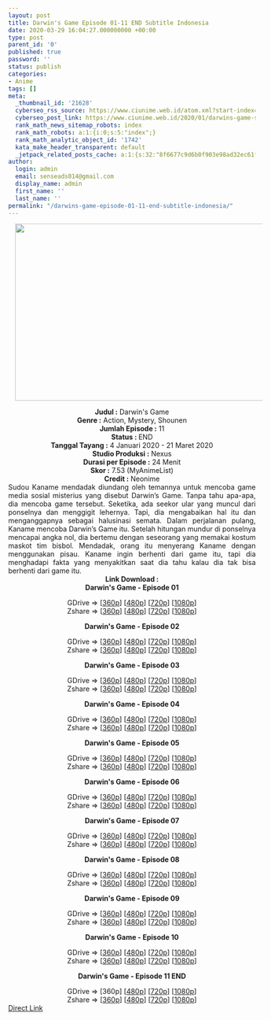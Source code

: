 ```yaml
---
layout: post
title: Darwin's Game Episode 01-11 END Subtitle Indonesia
date: 2020-03-29 16:04:27.000000000 +00:00
type: post
parent_id: '0'
published: true
password: ''
status: publish
categories:
- Anime
tags: []
meta:
  _thumbnail_id: '21628'
  cyberseo_rss_source: https://www.ciunime.web.id/atom.xml?start-index=1051&max-results=150
  cyberseo_post_link: https://www.ciunime.web.id/2020/01/darwins-game-subtitle-indonesia.html
  rank_math_news_sitemap_robots: index
  rank_math_robots: a:1:{i:0;s:5:"index";}
  rank_math_analytic_object_id: '1742'
  kata_make_header_transparent: default
  _jetpack_related_posts_cache: a:1:{s:32:"8f6677c9d6b0f903e98ad32ec61f8deb";a:2:{s:7:"expires";i:1654627668;s:7:"payload";a:0:{}}}
author:
  login: admin
  email: senseads014@gmail.com
  display_name: admin
  first_name: ''
  last_name: ''
permalink: "/darwins-game-episode-01-11-end-subtitle-indonesia/"
---
```

<div class="separator" style="clear: both; text-align: center;"><a href="https://1.bp.blogspot.com/-6dJLkwBLlpg/XhDIp_3RSKI/AAAAAAAAdxI/iL0sy-Ef35EBy-Yuk-0dHKpc3TIlx8LkgCLcBGAsYHQ/s1600/Darwin%25E2%2580%2599s%2BGame.jpg" imageanchor="1" style="margin-left: 1em; margin-right: 1em;"><img border="0" data-original-height="720" data-original-width="1280" height="360" src="{{ site.baseurl }}/assets/2020/03/Darwin%25E2%2580%2599s%2BGame.jpg" width="640" /></a></div>
<p>
<div style="text-align: center;"><b>Judul</b><b><b>&nbsp;</b>:</b>&nbsp;Darwin's Game</div>
<div style="text-align: center;"><b>Genre :</b>&nbsp;Action, Mystery, Shounen</div>
<div style="text-align: center;"><b>Jumlah Episode :</b>&nbsp;11<br /><b>Status :&nbsp;</b>END<br /><b>Tanggal Tayang :</b>&nbsp;4 Januari 2020 - 21 Maret 2020<br /><b>Studio Produksi :</b>&nbsp;Nexus<br /><b>Durasi per Episode :</b>&nbsp;24 Menit</div>
<div style="text-align: center;"><b>Skor :</b>&nbsp;7.53 (MyAnimeList)<br /><b>Credit :</b>&nbsp;Neonime</div>
<div style="text-align: center;"></div>
<div style="text-align: justify;">Sudou Kaname mendadak diundang oleh temannya untuk mencoba game media sosial misterius yang disebut Darwin’s Game. Tanpa tahu apa-apa, dia mencoba game tersebut. Seketika, ada seekor ular yang muncul dari ponselnya dan menggigit lehernya. Tapi, dia mengabaikan hal itu dan menganggapnya sebagai halusinasi semata. Dalam perjalanan pulang, Kaname mencoba Darwin’s Game itu. Setelah hitungan mundur di ponselnya mencapai angka nol, dia bertemu dengan seseorang yang memakai kostum maskot tim bisbol. Mendadak, orang itu menyerang Kaname dengan menggunakan pisau. Kaname ingin berhenti dari game itu, tapi dia menghadapi fakta yang menyakitkan saat dia tahu kalau dia tak bisa berhenti dari game itu.</div>
<div style="text-align: justify;"></div>
<div style="text-align: justify;"></div>
<div style="text-align: center;"><b>Link Download :</b></div>
<div style="text-align: center;"><b>Darwin's Game&nbsp;- Episode 01</b></p>
<div style="text-align: center;">GDrive =&gt; [<a href="https://drive.google.com/uc?id=1u-ARnlRJ-cAz2JYf918tR3-vcJOfQBw9" target="_blank" rel="noopener">360p</a>] [<a href="https://drive.google.com/uc?id=1YsH_SwGT6Slvt5HrrhWH_TtGQ3WRxnJK" target="_blank" rel="noopener">480p</a>] [<a href="https://drive.google.com/uc?id=16sUrQ-lp1D-NijtCGWTf71qXHpjUif11" target="_blank" rel="noopener">720p</a>] [<a href="https://drive.google.com/uc?id=1JoKP2F43QOuuqVQQKQclq-uYR0AYLckv" target="_blank" rel="noopener">1080p</a>]<br />Zshare =&gt; [<a href="https://www9.zippyshare.com/v/LnLxyHKi/file.html" target="_blank" rel="noopener">360p</a>] [<a href="https://www76.zippyshare.com/v/CJmKkRdg/file.html" target="_blank" rel="noopener">480p</a>] [<a href="https://www95.zippyshare.com/v/FMIuJwpA/file.html" target="_blank" rel="noopener">720p</a>] [<a href="https://www68.zippyshare.com/v/LQqvMC0U/file.html" target="_blank" rel="noopener">1080p</a>]</p>
<p><b>Darwin's Game&nbsp;- Episode 02</b></p>
<div style="text-align: center;">GDrive =&gt; [<a href="https://drive.google.com/uc?id=1H-V4lpGbK3GTgSEjBdMpIpPc6QSRNT2P" target="_blank" rel="noopener">360p</a>] [<a href="https://drive.google.com/uc?id=1EuIjx0x0TfDNZwrEMCqtPdwdFJ9N4tl3" target="_blank" rel="noopener">480p</a>] [<a href="https://drive.google.com/uc?id=14qEgzGQuYfmsxpw3Cb_ayxbHXOvgwmC0" target="_blank" rel="noopener">720p</a>] [<a href="https://drive.google.com/uc?id=1OA_zPgfcvKnr9NDGraju_yo-BP5p27rh" target="_blank" rel="noopener">1080p</a>]<br />Zshare =&gt; [<a href="https://www91.zippyshare.com/v/Xfx6JbT0/file.html" target="_blank" rel="noopener">360p</a>] [<a href="https://www83.zippyshare.com/v/TIR559l2/file.html" target="_blank" rel="noopener">480p</a>] [<a href="https://www23.zippyshare.com/v/lCdwumP2/file.html" target="_blank" rel="noopener">720p</a>] [<a href="https://www15.zippyshare.com/v/CucF7opL/file.html" target="_blank" rel="noopener">1080p</a>]</p>
<p><b>Darwin's Game&nbsp;- Episode 03</b></p>
<div style="text-align: center;">GDrive =&gt; [<a href="https://drive.google.com/uc?export=download&amp;id=1llpECcvynuXAnuwsz4RwSN_s0RcZS3oK" target="_blank" rel="noopener">360p</a>] [<a href="https://drive.google.com/uc?id=1JLjtuulFSQII81f5c9ay8nnktJSWfgfp" target="_blank" rel="noopener">480p</a>] [<a href="https://drive.google.com/uc?id=1PO3_yamLEq6FSul54LLNlfgUQgcCox7T" target="_blank" rel="noopener">720p</a>] [<a href="https://drive.google.com/uc?id=1RibUI79ge59czelz5RVgBf6EF9oJsltf" target="_blank" rel="noopener">1080p</a>]<br />Zshare =&gt; [<a href="https://www78.zippyshare.com/v/HMLeH6bv/file.html" target="_blank" rel="noopener">360p</a>] [<a href="https://www78.zippyshare.com/v/XzakvMbg/file.html" target="_blank" rel="noopener">480p</a>] [<a href="https://www96.zippyshare.com/v/s71I5N5e/file.html" target="_blank" rel="noopener">720p</a>] [<a href="https://www29.zippyshare.com/v/0X3buz1F/file.html" target="_blank" rel="noopener">1080p</a>]</p>
<p><b>Darwin's Game&nbsp;- Episode 04</b></p>
<div style="text-align: center;">GDrive =&gt; [<a href="https://drive.google.com/uc?id=12_EUgla8elYkjNL5WKS8zC2NureX2YCa" target="_blank" rel="noopener">360p</a>] [<a href="https://drive.google.com/uc?id=19am17cf9aTP3D9PfaH9ZENSjr3TvLBk6" target="_blank" rel="noopener">480p</a>] [<a href="https://drive.google.com/uc?id=1W_Xfcf5hZirCOaJ12_WKB2ETSK0mSCMB" target="_blank" rel="noopener">720p</a>] [<a href="https://drive.google.com/uc?id=14-euNSd_ooNXOwr18eAdN6TWhrqMxrm6" target="_blank" rel="noopener">1080p</a>]<br />Zshare =&gt; [<a href="https://www11.zippyshare.com/v/W29aSxgj/file.html" target="_blank" rel="noopener">360p</a>] [<a href="https://www67.zippyshare.com/v/957UoEVc/file.html" target="_blank" rel="noopener">480p</a>] [<a href="https://www20.zippyshare.com/v/okmgW5Wt/file.html" target="_blank" rel="noopener">720p</a>] [<a href="https://www88.zippyshare.com/v/JI4ZqOgT/file.html" target="_blank" rel="noopener">1080p</a>]</p>
<p><b>Darwin's Game&nbsp;- Episode 05</b></p>
<div style="text-align: center;">GDrive =&gt; [<a href="https://drive.google.com/uc?export=download&amp;id=1iYU1cTTxXfSje55C5SQW0F-IVFPV07L4" target="_blank" rel="noopener">360p</a>] [<a href="https://drive.google.com/uc?export=download&amp;id=1E3htJqtg5r5nSN2nyWdqAW8TIaFpUgvr" target="_blank" rel="noopener">480p</a>] [<a href="https://drive.google.com/uc?export=download&amp;id=1YwyD0F-fIIAqCvDlJuePbmF97cpkX4dm" target="_blank" rel="noopener">720p</a>] [<a href="https://drive.google.com/uc?export=download&amp;id=1mB8G9JfkobV4LBhEtdBtJOE07xIoR6C8" target="_blank" rel="noopener">1080p</a>]<br />Zshare =&gt; [<a href="https://www11.zippyshare.com/v/harr9H0L/file.html" target="_blank" rel="noopener">360p</a>] [<a href="https://www64.zippyshare.com/v/dtqZggGo/file.html" target="_blank" rel="noopener">480p</a>] [<a href="https://www58.zippyshare.com/v/vzybYwY7/file.html" target="_blank" rel="noopener">720p</a>] [<a href="https://www32.zippyshare.com/v/UWxglWBa/file.html" target="_blank" rel="noopener">1080p</a>]</p>
<p><b>Darwin's Game&nbsp;- Episode 06</b></p>
<div style="text-align: center;">GDrive =&gt; [<a href="https://drive.google.com/uc?export=download&amp;id=14eUCpeywSm_OQE_1zYMFAmewq4c4ilk1" target="_blank" rel="noopener">360p</a>] [<a href="https://drive.google.com/uc?export=download&amp;id=1vIMHclgzzCPgUnaU6TlFqNhKwe-nSFiY" target="_blank" rel="noopener">480p</a>] [<a href="https://drive.google.com/uc?export=download&amp;id=1DEg_r3riOPJHT7-D6oKP15OjrfSy4-11" target="_blank" rel="noopener">720p</a>] [<a href="https://drive.google.com/uc?export=download&amp;id=1jmFKwiOTGc2_BWoMCi8sDRjFRgbLjSVY" target="_blank" rel="noopener">1080p</a>]<br />Zshare =&gt; [<a href="https://www101.zippyshare.com/v/oBjZRaMz/file.html" target="_blank" rel="noopener">360p</a>] [<a href="https://www107.zippyshare.com/v/RRPEUrR6/file.html" target="_blank" rel="noopener">480p</a>] [<a href="https://www30.zippyshare.com/v/yKM5aj5f/file.html" target="_blank" rel="noopener">720p</a>] [<a href="https://www24.zippyshare.com/v/SB1Zwmut/file.html" target="_blank" rel="noopener">1080p</a>]</p>
<p><b>Darwin's Game&nbsp;- Episode 07</b></p>
<div style="text-align: center;">GDrive =&gt; [<a href="https://drive.google.com/uc?export=download&amp;id=16pghIzCoR4w_B1NQktAOr71cFyFJ7ETw" target="_blank" rel="noopener">360p</a>] [<a href="https://drive.google.com/uc?export=download&amp;id=16bVFPZ_5N6RlWeLM3esFyEJLRFCmsTcA" target="_blank" rel="noopener">480p</a>] [<a href="https://drive.google.com/uc?export=download&amp;id=1Vkp7UbnnNC5P41rWaNv7sm52Ky_H56Pj" target="_blank" rel="noopener">720p</a>] [<a href="https://drive.google.com/uc?export=download&amp;id=1Ov-itZKFNnhx2IdkOkGvF1Gxsvn_67GR" target="_blank" rel="noopener">1080p</a>]<br />Zshare =&gt; [<a href="https://www79.zippyshare.com/v/yeQMFeML/file.html" target="_blank" rel="noopener">360p</a>] [<a href="https://www72.zippyshare.com/v/pYh61HcC/file.html" target="_blank" rel="noopener">480p</a>] [<a href="https://www72.zippyshare.com/v/I4yqvnBo/file.html" target="_blank" rel="noopener">720p</a>] [<a href="https://www110.zippyshare.com/v/IknpeWb2/file.html" target="_blank" rel="noopener">1080p</a>]</p>
<p><b>Darwin's Game&nbsp;- Episode 08</b></p>
<div style="text-align: center;">GDrive =&gt; [<a href="https://drive.google.com/uc?export=download&amp;id=1OQTVJgx17gyZ-mypzNz2zU8ojjB-Yycr" target="_blank" rel="noopener">360p</a>] [<a href="https://drive.google.com/uc?export=download&amp;id=1CDHkAk6R4F9oS7MOL6BDRJYJgZ3vynEU" target="_blank" rel="noopener">480p</a>] [<a href="https://drive.google.com/uc?export=download&amp;id=1I2RTF9Y3v85bzp25if2WmnFk9m2yOUD7" target="_blank" rel="noopener">720p</a>] [<a href="https://drive.google.com/uc?export=download&amp;id=109EeKmlLe6Wg-8UeL794acu59it_qXPT" target="_blank" rel="noopener">1080p</a>]<br />Zshare =&gt; [<a href="https://www76.zippyshare.com/v/40JyVEtn/file.html" target="_blank" rel="noopener">360p</a>] [<a href="https://www94.zippyshare.com/v/sI6ZqMwz/file.html" target="_blank" rel="noopener">480p</a>] [<a href="https://www92.zippyshare.com/v/OCaIih14/file.html" target="_blank" rel="noopener">720p</a>] [<a href="https://www26.zippyshare.com/v/w1JLfTs5/file.html" target="_blank" rel="noopener">1080p</a>]</p>
<p><b>Darwin's Game&nbsp;- Episode 09</b></p>
<div style="text-align: center;">GDrive =&gt; [<a href="https://drive.google.com/uc?export=download&amp;id=1ZsK461EN3-TBmWRBvJoFlF7kUb2PlwTY" target="_blank" rel="noopener">360p</a>] [<a href="https://drive.google.com/uc?export=download&amp;id=1jWBtoccIopuBGBqeosva0pZ_sfCE7uDx" target="_blank" rel="noopener">480p</a>] [<a href="https://drive.google.com/uc?export=download&amp;id=1d_557RKEKofBsm-WNFOl-Dk1t9ivvjh0" target="_blank" rel="noopener">720p</a>] [<a href="https://drive.google.com/uc?export=download&amp;id=1XdCv_kz_iFs3iSLUujR5JAkQfu6GNbrV" target="_blank" rel="noopener">1080p</a>]<br />Zshare =&gt; [<a href="https://www28.zippyshare.com/v/tB2m8bfe/file.html" target="_blank" rel="noopener">360p</a>] [<a href="https://www48.zippyshare.com/v/2YyJHLgk/file.html" target="_blank" rel="noopener">480p</a>] [<a href="https://www15.zippyshare.com/v/G7jayQPb/file.html" target="_blank" rel="noopener">720p</a>] [<a href="https://www17.zippyshare.com/v/tIFeRSoO/file.html" target="_blank" rel="noopener">1080p</a>]</p>
<p><b>Darwin's Game&nbsp;- Episode 10</b></p>
<div style="text-align: center;">GDrive =&gt; [<a href="https://drive.google.com/uc?export=download&amp;id=1YVGnt6trLUjoS1AlRbcRY-Yh-JTM0hyK" target="_blank" rel="noopener">360p</a>] [<a href="https://drive.google.com/uc?export=download&amp;id=1RfZd_KJP2vKgFRXNNzvz-WZvbR3QpFu8" target="_blank" rel="noopener">480p</a>] [<a href="https://drive.google.com/uc?export=download&amp;id=1l-kkOPYh2TEjB0vRQD1XxUKYFNvIFOf9" target="_blank" rel="noopener">720p</a>] [<a href="https://drive.google.com/uc?export=download&amp;id=13ML5xqjhYeLoAlskjDhHaR2mx2BE2bZT" target="_blank" rel="noopener">1080p</a>]<br />Zshare =&gt; [<a href="https://www74.zippyshare.com/v/Jx2iJosy/file.html" target="_blank" rel="noopener">360p</a>] [<a href="https://www70.zippyshare.com/v/Plv7YeiG/file.html" target="_blank" rel="noopener">480p</a>] [<a href="https://www16.zippyshare.com/v/E96LCUqH/file.html" target="_blank" rel="noopener">720p</a>] [<a href="https://www92.zippyshare.com/v/4udtSTsN/file.html" target="_blank" rel="noopener">1080p</a>]</p>
<p><b>Darwin's Game&nbsp;- Episode 11 END</b></p>
<div style="text-align: center;">GDrive =&gt; [360p] [<a href="https://drive.google.com/uc?export=download&amp;id=1AdL4n2aipCXEZTAF-9MLfLsk7vdnVx2z" target="_blank" rel="noopener">480p</a>] [<a href="https://drive.google.com/uc?export=download&amp;id=1vBrw8u_hYMx2fmaos5CnXyG1ZAYTgKFZ" target="_blank" rel="noopener">720p</a>] [<a href="https://drive.google.com/uc?export=download&amp;id=1ZUeYiyPJ7N57xpeS7P-XgyuBCLGn6SLX" target="_blank" rel="noopener">1080p</a>]<br />Zshare =&gt; [<a href="https://www54.zippyshare.com/v/9O4B7WaM/file.html" target="_blank" rel="noopener">360p</a>] [<a href="https://www50.zippyshare.com/v/McMwwItY/file.html" target="_blank" rel="noopener">480p</a>] [<a href="https://www93.zippyshare.com/v/qixQxeoC/file.html" target="_blank" rel="noopener">720p</a>] [<a href="https://www71.zippyshare.com/v/4oHtdsOi/file.html" target="_blank" rel="noopener">1080p</a>]</div>
</div>
</div>
</div>
</div>
</div>
</div>
</div>
</div>
</div>
</div>
</div>
<link rel="stylesheet" href="https://cdnjs.cloudflare.com/ajax/libs/font-awesome/4.7.0/css/font-awesome.min.css" />
<div class="divbtn"> <a href="https://handymansurrender.com/fihup8buzv?key=94550f7ce39444073321dde3b8782f97" class="btn"><i class="fa fa-download"></i> Direct Link</a> </div>
